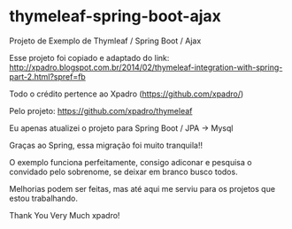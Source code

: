 # thymeleaf-spring-boot-ajax
Projeto de Exemplo de Thymleaf / Spring Boot / Ajax

Esse projeto foi copiado e adaptado do link: http://xpadro.blogspot.com.br/2014/02/thymeleaf-integration-with-spring-part-2.html?spref=fb

Todo o crédito pertence ao Xpadro (https://github.com/xpadro/)

Pelo projeto: https://github.com/xpadro/thymeleaf 

Eu apenas atualizei o projeto para Spring Boot / JPA -> Mysql 

Graças ao Spring, essa migração foi muito tranquila!!

O exemplo funciona perfeitamente, consigo adiconar e pesquisa o convidado pelo sobrenome, se deixar em branco busco todos.

Melhorias podem ser feitas, mas até aqui me serviu para os projetos que estou trabalhando.

Thank You Very Much xpadro!
